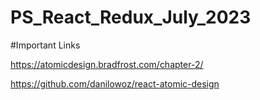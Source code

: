 # PS_React_Redux_July_2023

#Important Links

https://atomicdesign.bradfrost.com/chapter-2/

https://github.com/danilowoz/react-atomic-design
